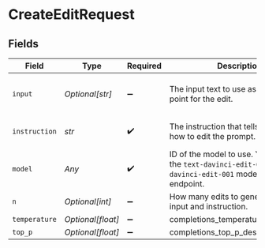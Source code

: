# CreateEditRequest


## Fields

| Field                                                                                                                | Type                                                                                                                 | Required                                                                                                             | Description                                                                                                          | Example                                                                                                              |
| -------------------------------------------------------------------------------------------------------------------- | -------------------------------------------------------------------------------------------------------------------- | -------------------------------------------------------------------------------------------------------------------- | -------------------------------------------------------------------------------------------------------------------- | -------------------------------------------------------------------------------------------------------------------- |
| `input`                                                                                                              | *Optional[str]*                                                                                                      | :heavy_minus_sign:                                                                                                   | The input text to use as a starting point for the edit.                                                              | What day of the wek is it?                                                                                           |
| `instruction`                                                                                                        | *str*                                                                                                                | :heavy_check_mark:                                                                                                   | The instruction that tells the model how to edit the prompt.                                                         | Fix the spelling mistakes.                                                                                           |
| `model`                                                                                                              | *Any*                                                                                                                | :heavy_check_mark:                                                                                                   | ID of the model to use. You can use the `text-davinci-edit-001` or `code-davinci-edit-001` model with this endpoint. |                                                                                                                      |
| `n`                                                                                                                  | *Optional[int]*                                                                                                      | :heavy_minus_sign:                                                                                                   | How many edits to generate for the input and instruction.                                                            | 1                                                                                                                    |
| `temperature`                                                                                                        | *Optional[float]*                                                                                                    | :heavy_minus_sign:                                                                                                   | completions_temperature_description                                                                                  | 1                                                                                                                    |
| `top_p`                                                                                                              | *Optional[float]*                                                                                                    | :heavy_minus_sign:                                                                                                   | completions_top_p_description                                                                                        | 1                                                                                                                    |